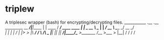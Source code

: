 # triplew
A triplesec wrapper (bash) for encrypting/decrypting files.
    ___________      .__       .__           _________
    \__    ___/______|__|_____ |  |   ____  /   _____/ ____   ____
      |    |  \_  __ \  \____ \|  | _/ __ \ \_____  \_/ __ \_/ ___\
      |    |   |  | \/  |  |_> >  |_\  ___/ /        \  ___/\  \___
      |____|   |__|  |__|   __/|____/\___  >_______  /\___  >\___  >
                        |__|             \/        \/     \/     \/

